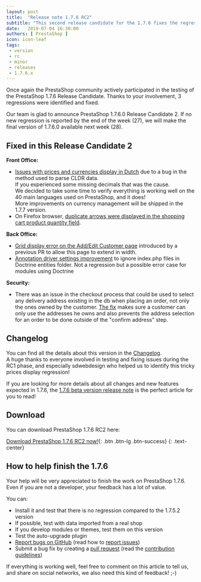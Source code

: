 ```yaml
---
layout: post
title:  "Release note 1.7.6 RC2"
subtitle: "This second release candidate for the 1.7.6 fixes the regressions identified in the RC1."
date:   2019-07-04 16:30:00
authors: [ PrestaShop ]
icon: icon-leaf
tags:
 - version
 - rc
 - minor
 - releases
 - 1.7.6.x
---
```


Once again the PrestaShop community actively participated in the testing of the PrestaShop 1.7.6 Release Candidate.
Thanks to your involvement, 3 regressions were identified and fixed.

Our team is glad to announce PrestaShop 1.7.6.0 Release Candidate 2.
If no new regression is reported by the end of the week (27), we will make the final version of 1.7.6.0 available next week (28).


## Fixed in this Release Candidate 2
**Front Office:**
- [Issues with prices and currencies display in Dutch](https://github.com/PrestaShop/PrestaShop/pull/14400) due to a bug in the method used to parse CLDR data.<br>If you experienced some missing decimals that was the cause. <br>We decided to take some time to verify everything is working well on the 40 main languages used on PrestaShop, and it does! <br>More improvements on currency management will be shipped in the 1.7.7 version.
- On Firefox browser, [duplicate arrows were displayed in the shopping cart product quantity field](https://github.com/PrestaShop/PrestaShop/pull/14395).

**Back Office:**
- [Grid display error on the Add/Edit Customer page](https://github.com/PrestaShop/PrestaShop/pull/14401) introduced by a previous PR to allow this page to extend in width.
- [Annotation driver settings improvement](https://github.com/PrestaShop/PrestaShop/pull/14460) to ignore index.php files in Doctrine entities folder. Not a regression but a possible error case for modules using Doctrine

**Security:**
- There was an issue in the checkout process that could be used to select any delivery address existing in the db when placing an order, not only the ones owned by the customer. [The fix](https://github.com/PrestaShop/PrestaShop/pull/14444) makes sure a customer can only use the addresses he owns and also prevents the address selection for an order to be done outside of the "confirm address" step.


## Changelog
You can find all the details about this version in the [Changelog](https://github.com/PrestaShop/PrestaShop/releases).
<br>A huge thanks to everyone involved in testing and fixing issues during the RC1 phase, and especially sdwebdesign who helped us to identify this tricky prices display regression!

If you are looking for more details about all changes and new features expected in 1.7.6, the [1.7.6 beta version release note](http://build.prestashop.com/news/prestashop-1-7-6-0-beta-release/) is the perfect article for you to read!


## Download
You can download PrestaShop 1.7.6 RC2 here: 

[Download PrestaShop 1.7.6 RC2 now!](https://www.prestashop.com/en/developers-versions){: .btn .btn-lg .btn-success}
{: .text-center}

## How to help finish the 1.7.6
Your help will be very appreciated to finish the work on PrestaShop 1.7.6. Even if you are not a developer, your feedback has a lot of value.

You can:

- Install it and test that there is no regression compared to the 1.7.5.2 version
- If possible, test with data imported from a real shop
- If you develop modules or themes, test them on this version
- Test the auto-upgrade plugin
- [Report bugs on GitHub](https://github.com/PrestaShop/PrestaShop/issues) (read how to [report issues](https://devdocs.prestashop.com/1.7/contribute/contribute-reporting-issues/))
- Submit a bug fix by creating a [pull request](https://github.com/PrestaShop/PrestaShop/compare) (read the [contribution guidelines](https://devdocs.prestashop.com/1.7/contribute/contribution-guidelines/))

If everything is working well, feel free to comment on this article to tell us, and share on social networks, we also need this kind of feedback! ;-)
